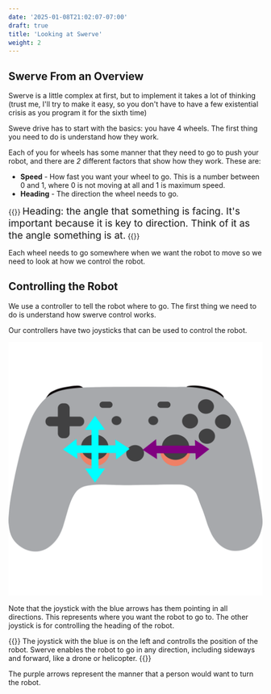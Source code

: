 ```yaml
---
date: '2025-01-08T21:02:07-07:00'
draft: true
title: 'Looking at Swerve'
weight: 2
---
```



## Swerve From an Overview

Swerve is a little complex at first, but to implement it takes a lot of thinking 
(trust me, I'll try to make it easy, so you don't have to have a few existential crisis as you program it for the sixth time)

Sweve drive has to start with the basics: you have 4 wheels. The first thing you need to do is understand how they work.

Each of you for wheels has some manner that they need to go to push your robot, and there are *2* different factors that show how they work. These are:

- **Speed** - How fast you want your wheel to go. This is a number between 0 and 1, where 0 is not moving at all and 1 is maximum speed.
- **Heading** - The direction the wheel needs to go.

{{<callout type="info">}}
<span style="font-size: 1.2rem;">Heading: the angle that something is facing. It's important because it is key to direction. Think of it as the angle something is at.</span>
{{</callout>}}

Each wheel needs to go somewhere when we want the robot to move so we need to look at how we control the robot.

## Controlling the Robot

We use a controller to tell the robot where to go. The first thing we need to do is understand how swerve control works. 

Our controllers have two joysticks that can be used to control the robot.

![Controller with arrows on image for examples](controllerEdited.png)

Note that the joystick with the blue arrows has them pointing in all directions. This represents where you want the robot to go to.
The other joystick is for controlling the heading of the robot.

{{<callout type="info">}}
The joystick with the blue is on the left and controlls the position of the robot. Swerve enables the robot to go in any direction, 
including sideways and forward, like a drone or helicopter.
{{</callout>}}

The purple arrows represent the manner that a person would want to turn the robot.

